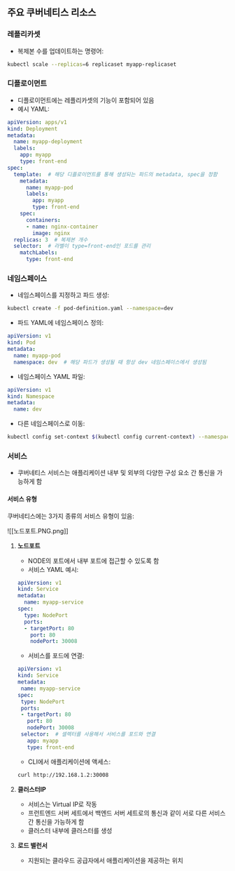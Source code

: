 ## 주요 쿠버네티스 리소스

### 레플리카셋

- 복제본 수를 업데이트하는 명령어:

```bash
kubectl scale --replicas=6 replicaset myapp-replicaset
```

### 디플로이먼트

- 디플로이먼트에는 레플리카셋의 기능이 포함되어 있음
- 예시 YAML:

```yaml
apiVersion: apps/v1
kind: Deployment
metadata:
  name: myapp-deployment
  labels:
    app: myapp
    type: front-end
spec:
  template:  # 해당 디플로이먼트를 통해 생성되는 파드의 metadata, spec을 정함
    metadata:
      name: myapp-pod
      labels:
        app: myapp
        type: front-end
    spec:
      containers:
      - name: nginx-container
        image: nginx
  replicas: 3  # 복제본 개수
  selector:  # 라벨이 type=front-end인 포드를 관리
    matchLabels:
      type: front-end
```

### 네임스페이스

- 네임스페이스를 지정하고 파드 생성:

```bash
kubectl create -f pod-definition.yaml --namespace=dev
```

- 파드 YAML에 네임스페이스 정의:

```yaml
apiVersion: v1
kind: Pod
metadata:
  name: myapp-pod
  namespace: dev  # 해당 파드가 생성될 때 항상 dev 네임스페이스에서 생성됨
```

- 네임스페이스 YAML 파일:

```yaml
apiVersion: v1
kind: Namespace
metadata:
  name: dev
```

- 다른 네임스페이스로 이동:

```bash
kubectl config set-context $(kubectl config current-context) --namespace=dev
```

### 서비스

- 쿠버네티스 서비스는 애플리케이션 내부 및 외부의 다양한 구성 요소 간 통신을 가능하게 함

#### 서비스 유형

쿠버네티스에는 3가지 종류의 서비스 유형이 있음:

![[노드포트.PNG.png]]

1. **노드포트**
    
    - NODE의 포트에서 내부 포트에 접근할 수 있도록 함
    - 서비스 YAML 예시:
    
    ```yaml
    apiVersion: v1
    kind: Service
    metadata:
      name: myapp-service
    spec:
      type: NodePort
      ports:
      - targetPort: 80
        port: 80
        nodePort: 30008
    ```
    
    - 서비스를 포드에 연결:
    
    ```yaml
    apiVersion: v1
    kind: Service
    metadata:
     name: myapp-service
    spec:
     type: NodePort
     ports:
     - targetPort: 80
       port: 80
       nodePort: 30008
     selector:  # 셀렉터를 사용해서 서비스를 포드와 연결
       app: myapp
       type: front-end
    ```
    
    - CLI에서 애플리케이션에 액세스:
    
    ```bash
    curl http://192.168.1.2:30008
    ```
    
2. **클러스터IP**
    
    - 서비스는 Virtual IP로 작동
    - 프런트엔드 서버 세트에서 백엔드 서버 세트로의 통신과 같이 서로 다른 서비스 간 통신을 가능하게 함
    - 클러스터 내부에 클러스터를 생성
    
3. **로드 밸런서**
    
    - 지원되는 클라우드 공급자에서 애플리케이션을 제공하는 위치